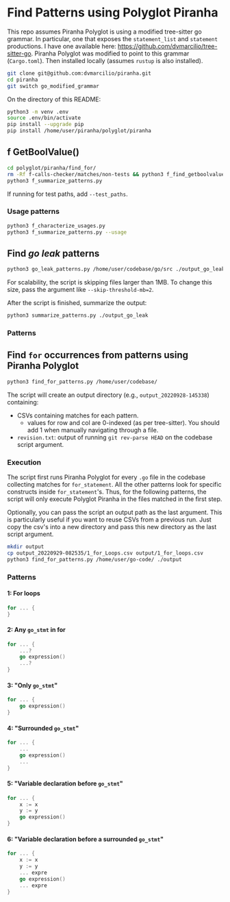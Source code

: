# Find Patterns using Polyglot Piranha

This repo assumes Piranha Polyglot is using a modified tree-sitter go grammar. In particular, one that exposes the `statement_list` and `statement` productions.
I have one available here: <https://github.com/dvmarcilio/tree-sitter-go>.
Piranha Polyglot was modified to point to this grammar (`Cargo.toml`).
Then installed locally (assumes `rustup` is also installed).

```bash
git clone git@github.com:dvmarcilio/piranha.git
cd piranha
git switch go_modified_grammar
```

On the directory of this README:

```bash
python3 -m venv .env
source .env/bin/activate
pip install --upgrade pip
pip install /home/user/piranha/polyglot/piranha
```

## f GetBoolValue()

```bash
cd polyglot/piranha/find_for/
rm -Rf f-calls-checker/matches/non-tests && python3 f_find_getboolvalue.py --local_import_prefix=github.com/ --source_path=/home/user/go-code/src
python3 f_summarize_patterns.py
```

If running for test paths, add `--test_paths`.

### Usage patterns

```bash
python3 f_characterize_usages.py
python3 f_summarize_patterns.py --usage
```

## Find _go leak_ patterns

```bash
python3 go_leak_patterns.py /home/user/codebase/go/src ./output_go_leak/
```

For scalability, the script is skipping files larger than 1MB.
To change this size, pass the argument like `--skip-threshold-mb=2`.

After the script is finished, summarize the output:

```bash
python3 summarize_patterns.py ./output_go_leak
```

### Patterns

## Find `for` occurrences from patterns using Piranha Polyglot

```bash
python3 find_for_patterns.py /home/user/codebase/
```

The script will create an output directory (e.g., `output_20220928-145338`) containing:

- CSVs containing matches for each pattern.
  - values for row and col are 0-indexed (as per tree-sitter). You should add 1 when manually navigating through a file.
- `revision.txt`: output of running `git rev-parse HEAD` on the codebase script argument.

### Execution

The script first runs Piranha Polyglot for every `.go` file in the codebase collecting matches for `for_statement`.
All the other patterns look for specific constructs inside `for_statement`'s.
Thus, for the following patterns, the script will only execute Polyglot Piranha in the files matched in the first step.

Optionally, you can pass the script an output path as the last argument.
This is particularly useful if you want to reuse CSVs from a previous run.
Just copy the csv's into a new directory and pass this new directory as the last script argument.

```bash
mkdir output
cp output_20220929-082535/1_for_Loops.csv output/1_for_loops.csv
python3 find_for_patterns.py /home/user/go-code/ ./output
```

### Patterns

#### 1: For loops

```go
for ... {
}
```

#### 2: Any `go_stmt` in for

```go
for ... {
    ...?
    go expression()
    ...?
}
```

#### 3: "Only `go_stmt`"

```go
for ... {
    go expression()
}
```

#### 4: "Surrounded `go_stmt`"

```go
for ... {
    ...
    go expression()
    ...
}
```

#### 5: "Variable declaration before `go_stmt`"

```go
for ... {
    x := x
    y := y
    go expression()
}
```

#### 6: "Variable declaration before a surrounded `go_stmt`"

```go
for ... {
    x := x
    y := y
    ... expre
    go expression()
    ... expre
}
```
